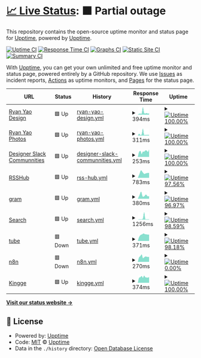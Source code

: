 # [📈 Live Status](https://demo.upptime.js.org): <!--live status--> **🟧 Partial outage**

This repository contains the open-source uptime monitor and status page for [Upptime](https://upptime.js.org), powered by [Upptime](https://github.com/upptime/upptime).

[![Uptime CI](https://github.com/koj-co/upptime/workflows/Uptime%20CI/badge.svg)](https://github.com/koj-co/upptime/actions?query=workflow%3A%22Uptime+CI%22)
[![Response Time CI](https://github.com/koj-co/upptime/workflows/Response%20Time%20CI/badge.svg)](https://github.com/koj-co/upptime/actions?query=workflow%3A%22Response+Time+CI%22)
[![Graphs CI](https://github.com/koj-co/upptime/workflows/Graphs%20CI/badge.svg)](https://github.com/koj-co/upptime/actions?query=workflow%3A%22Graphs+CI%22)
[![Static Site CI](https://github.com/koj-co/upptime/workflows/Static%20Site%20CI/badge.svg)](https://github.com/koj-co/upptime/actions?query=workflow%3A%22Static+Site+CI%22)
[![Summary CI](https://github.com/koj-co/upptime/workflows/Summary%20CI/badge.svg)](https://github.com/koj-co/upptime/actions?query=workflow%3A%22Summary+CI%22)

With [Upptime](https://upptime.js.org), you can get your own unlimited and free uptime monitor and status page, powered entirely by a GitHub repository. We use [Issues](https://github.com/upptime/upptime/issues) as incident reports, [Actions](https://github.com/upptime/upptime/actions) as uptime monitors, and [Pages](https://demo.upptime.js.org) for the status page.

<!--start: status pages-->
<!-- This summary is generated by Upptime (https://github.com/upptime/upptime) -->
<!-- Do not edit this manually, your changes will be overwritten -->
<!-- prettier-ignore -->
| URL | Status | History | Response Time | Uptime |
| --- | ------ | ------- | ------------- | ------ |
| [Ryan Yao Design](https://ryanyao.design) | 🟩 Up | [ryan-yao-design.yml](https://github.com/lucky13820/uptime/commits/master/history/ryan-yao-design.yml) | <details><summary><img alt="Response time graph" src="./graphs/ryan-yao-design.png" height="20"> 394ms</summary><br><a href="https://lucky13820.github.io/uptime/history/ryan-yao-design"><img alt="Response time 394" src="https://img.shields.io/endpoint?url=https%3A%2F%2Fraw.githubusercontent.com%2Flucky13820%2Fuptime%2Fmaster%2Fapi%2Fryan-yao-design%2Fresponse-time.json"></a><br><a href="https://lucky13820.github.io/uptime/history/ryan-yao-design"><img alt="24-hour response time 282" src="https://img.shields.io/endpoint?url=https%3A%2F%2Fraw.githubusercontent.com%2Flucky13820%2Fuptime%2Fmaster%2Fapi%2Fryan-yao-design%2Fresponse-time-day.json"></a><br><a href="https://lucky13820.github.io/uptime/history/ryan-yao-design"><img alt="7-day response time 394" src="https://img.shields.io/endpoint?url=https%3A%2F%2Fraw.githubusercontent.com%2Flucky13820%2Fuptime%2Fmaster%2Fapi%2Fryan-yao-design%2Fresponse-time-week.json"></a><br><a href="https://lucky13820.github.io/uptime/history/ryan-yao-design"><img alt="30-day response time 394" src="https://img.shields.io/endpoint?url=https%3A%2F%2Fraw.githubusercontent.com%2Flucky13820%2Fuptime%2Fmaster%2Fapi%2Fryan-yao-design%2Fresponse-time-month.json"></a><br><a href="https://lucky13820.github.io/uptime/history/ryan-yao-design"><img alt="1-year response time 394" src="https://img.shields.io/endpoint?url=https%3A%2F%2Fraw.githubusercontent.com%2Flucky13820%2Fuptime%2Fmaster%2Fapi%2Fryan-yao-design%2Fresponse-time-day.json"></a></details> | <details><summary><a href="https://lucky13820.github.io/uptime/history/ryan-yao-design"><img alt="Uptime 100.00%" src="https://img.shields.io/endpoint?url=https%3A%2F%2Fraw.githubusercontent.com%2Flucky13820%2Fuptime%2Fmaster%2Fapi%2Fryan-yao-design%2Fuptime.json"></a></summary><a href="https://lucky13820.github.io/uptime/history/ryan-yao-design"><img alt="24-hour uptime 100.00%" src="https://img.shields.io/endpoint?url=https%3A%2F%2Fraw.githubusercontent.com%2Flucky13820%2Fuptime%2Fmaster%2Fapi%2Fryan-yao-design%2Fuptime-day.json"></a><br><a href="https://lucky13820.github.io/uptime/history/ryan-yao-design"><img alt="7-day uptime 100.00%" src="https://img.shields.io/endpoint?url=https%3A%2F%2Fraw.githubusercontent.com%2Flucky13820%2Fuptime%2Fmaster%2Fapi%2Fryan-yao-design%2Fuptime-week.json"></a><br><a href="https://lucky13820.github.io/uptime/history/ryan-yao-design"><img alt="30-day uptime 100.00%" src="https://img.shields.io/endpoint?url=https%3A%2F%2Fraw.githubusercontent.com%2Flucky13820%2Fuptime%2Fmaster%2Fapi%2Fryan-yao-design%2Fuptime-month.json"></a><br><a href="https://lucky13820.github.io/uptime/history/ryan-yao-design"><img alt="1-year uptime 100.00%" src="https://img.shields.io/endpoint?url=https%3A%2F%2Fraw.githubusercontent.com%2Flucky13820%2Fuptime%2Fmaster%2Fapi%2Fryan-yao-design%2Fuptime-day.json"></a></details>
| [Ryan Yao Photos](https://ryanyao.photos) | 🟩 Up | [ryan-yao-photos.yml](https://github.com/lucky13820/uptime/commits/master/history/ryan-yao-photos.yml) | <details><summary><img alt="Response time graph" src="./graphs/ryan-yao-photos.png" height="20"> 311ms</summary><br><a href="https://lucky13820.github.io/uptime/history/ryan-yao-photos"><img alt="Response time 311" src="https://img.shields.io/endpoint?url=https%3A%2F%2Fraw.githubusercontent.com%2Flucky13820%2Fuptime%2Fmaster%2Fapi%2Fryan-yao-photos%2Fresponse-time.json"></a><br><a href="https://lucky13820.github.io/uptime/history/ryan-yao-photos"><img alt="24-hour response time 133" src="https://img.shields.io/endpoint?url=https%3A%2F%2Fraw.githubusercontent.com%2Flucky13820%2Fuptime%2Fmaster%2Fapi%2Fryan-yao-photos%2Fresponse-time-day.json"></a><br><a href="https://lucky13820.github.io/uptime/history/ryan-yao-photos"><img alt="7-day response time 311" src="https://img.shields.io/endpoint?url=https%3A%2F%2Fraw.githubusercontent.com%2Flucky13820%2Fuptime%2Fmaster%2Fapi%2Fryan-yao-photos%2Fresponse-time-week.json"></a><br><a href="https://lucky13820.github.io/uptime/history/ryan-yao-photos"><img alt="30-day response time 311" src="https://img.shields.io/endpoint?url=https%3A%2F%2Fraw.githubusercontent.com%2Flucky13820%2Fuptime%2Fmaster%2Fapi%2Fryan-yao-photos%2Fresponse-time-month.json"></a><br><a href="https://lucky13820.github.io/uptime/history/ryan-yao-photos"><img alt="1-year response time 311" src="https://img.shields.io/endpoint?url=https%3A%2F%2Fraw.githubusercontent.com%2Flucky13820%2Fuptime%2Fmaster%2Fapi%2Fryan-yao-photos%2Fresponse-time-day.json"></a></details> | <details><summary><a href="https://lucky13820.github.io/uptime/history/ryan-yao-photos"><img alt="Uptime 100.00%" src="https://img.shields.io/endpoint?url=https%3A%2F%2Fraw.githubusercontent.com%2Flucky13820%2Fuptime%2Fmaster%2Fapi%2Fryan-yao-photos%2Fuptime.json"></a></summary><a href="https://lucky13820.github.io/uptime/history/ryan-yao-photos"><img alt="24-hour uptime 100.00%" src="https://img.shields.io/endpoint?url=https%3A%2F%2Fraw.githubusercontent.com%2Flucky13820%2Fuptime%2Fmaster%2Fapi%2Fryan-yao-photos%2Fuptime-day.json"></a><br><a href="https://lucky13820.github.io/uptime/history/ryan-yao-photos"><img alt="7-day uptime 100.00%" src="https://img.shields.io/endpoint?url=https%3A%2F%2Fraw.githubusercontent.com%2Flucky13820%2Fuptime%2Fmaster%2Fapi%2Fryan-yao-photos%2Fuptime-week.json"></a><br><a href="https://lucky13820.github.io/uptime/history/ryan-yao-photos"><img alt="30-day uptime 100.00%" src="https://img.shields.io/endpoint?url=https%3A%2F%2Fraw.githubusercontent.com%2Flucky13820%2Fuptime%2Fmaster%2Fapi%2Fryan-yao-photos%2Fuptime-month.json"></a><br><a href="https://lucky13820.github.io/uptime/history/ryan-yao-photos"><img alt="1-year uptime 100.00%" src="https://img.shields.io/endpoint?url=https%3A%2F%2Fraw.githubusercontent.com%2Flucky13820%2Fuptime%2Fmaster%2Fapi%2Fryan-yao-photos%2Fuptime-day.json"></a></details>
| [Designer Slack Communnities](https://www.designerslack.community) | 🟩 Up | [designer-slack-communnities.yml](https://github.com/lucky13820/uptime/commits/master/history/designer-slack-communnities.yml) | <details><summary><img alt="Response time graph" src="./graphs/designer-slack-communnities.png" height="20"> 253ms</summary><br><a href="https://lucky13820.github.io/uptime/history/designer-slack-communnities"><img alt="Response time 253" src="https://img.shields.io/endpoint?url=https%3A%2F%2Fraw.githubusercontent.com%2Flucky13820%2Fuptime%2Fmaster%2Fapi%2Fdesigner-slack-communnities%2Fresponse-time.json"></a><br><a href="https://lucky13820.github.io/uptime/history/designer-slack-communnities"><img alt="24-hour response time 340" src="https://img.shields.io/endpoint?url=https%3A%2F%2Fraw.githubusercontent.com%2Flucky13820%2Fuptime%2Fmaster%2Fapi%2Fdesigner-slack-communnities%2Fresponse-time-day.json"></a><br><a href="https://lucky13820.github.io/uptime/history/designer-slack-communnities"><img alt="7-day response time 253" src="https://img.shields.io/endpoint?url=https%3A%2F%2Fraw.githubusercontent.com%2Flucky13820%2Fuptime%2Fmaster%2Fapi%2Fdesigner-slack-communnities%2Fresponse-time-week.json"></a><br><a href="https://lucky13820.github.io/uptime/history/designer-slack-communnities"><img alt="30-day response time 253" src="https://img.shields.io/endpoint?url=https%3A%2F%2Fraw.githubusercontent.com%2Flucky13820%2Fuptime%2Fmaster%2Fapi%2Fdesigner-slack-communnities%2Fresponse-time-month.json"></a><br><a href="https://lucky13820.github.io/uptime/history/designer-slack-communnities"><img alt="1-year response time 253" src="https://img.shields.io/endpoint?url=https%3A%2F%2Fraw.githubusercontent.com%2Flucky13820%2Fuptime%2Fmaster%2Fapi%2Fdesigner-slack-communnities%2Fresponse-time-day.json"></a></details> | <details><summary><a href="https://lucky13820.github.io/uptime/history/designer-slack-communnities"><img alt="Uptime 100.00%" src="https://img.shields.io/endpoint?url=https%3A%2F%2Fraw.githubusercontent.com%2Flucky13820%2Fuptime%2Fmaster%2Fapi%2Fdesigner-slack-communnities%2Fuptime.json"></a></summary><a href="https://lucky13820.github.io/uptime/history/designer-slack-communnities"><img alt="24-hour uptime 100.00%" src="https://img.shields.io/endpoint?url=https%3A%2F%2Fraw.githubusercontent.com%2Flucky13820%2Fuptime%2Fmaster%2Fapi%2Fdesigner-slack-communnities%2Fuptime-day.json"></a><br><a href="https://lucky13820.github.io/uptime/history/designer-slack-communnities"><img alt="7-day uptime 100.00%" src="https://img.shields.io/endpoint?url=https%3A%2F%2Fraw.githubusercontent.com%2Flucky13820%2Fuptime%2Fmaster%2Fapi%2Fdesigner-slack-communnities%2Fuptime-week.json"></a><br><a href="https://lucky13820.github.io/uptime/history/designer-slack-communnities"><img alt="30-day uptime 100.00%" src="https://img.shields.io/endpoint?url=https%3A%2F%2Fraw.githubusercontent.com%2Flucky13820%2Fuptime%2Fmaster%2Fapi%2Fdesigner-slack-communnities%2Fuptime-month.json"></a><br><a href="https://lucky13820.github.io/uptime/history/designer-slack-communnities"><img alt="1-year uptime 100.00%" src="https://img.shields.io/endpoint?url=https%3A%2F%2Fraw.githubusercontent.com%2Flucky13820%2Fuptime%2Fmaster%2Fapi%2Fdesigner-slack-communnities%2Fuptime-day.json"></a></details>
| [RSSHub](https://rsshub.ryanyao.xyz) | 🟩 Up | [rss-hub.yml](https://github.com/lucky13820/uptime/commits/master/history/rss-hub.yml) | <details><summary><img alt="Response time graph" src="./graphs/rss-hub.png" height="20"> 783ms</summary><br><a href="https://lucky13820.github.io/uptime/history/rss-hub"><img alt="Response time 783" src="https://img.shields.io/endpoint?url=https%3A%2F%2Fraw.githubusercontent.com%2Flucky13820%2Fuptime%2Fmaster%2Fapi%2Frss-hub%2Fresponse-time.json"></a><br><a href="https://lucky13820.github.io/uptime/history/rss-hub"><img alt="24-hour response time 309" src="https://img.shields.io/endpoint?url=https%3A%2F%2Fraw.githubusercontent.com%2Flucky13820%2Fuptime%2Fmaster%2Fapi%2Frss-hub%2Fresponse-time-day.json"></a><br><a href="https://lucky13820.github.io/uptime/history/rss-hub"><img alt="7-day response time 783" src="https://img.shields.io/endpoint?url=https%3A%2F%2Fraw.githubusercontent.com%2Flucky13820%2Fuptime%2Fmaster%2Fapi%2Frss-hub%2Fresponse-time-week.json"></a><br><a href="https://lucky13820.github.io/uptime/history/rss-hub"><img alt="30-day response time 783" src="https://img.shields.io/endpoint?url=https%3A%2F%2Fraw.githubusercontent.com%2Flucky13820%2Fuptime%2Fmaster%2Fapi%2Frss-hub%2Fresponse-time-month.json"></a><br><a href="https://lucky13820.github.io/uptime/history/rss-hub"><img alt="1-year response time 783" src="https://img.shields.io/endpoint?url=https%3A%2F%2Fraw.githubusercontent.com%2Flucky13820%2Fuptime%2Fmaster%2Fapi%2Frss-hub%2Fresponse-time-day.json"></a></details> | <details><summary><a href="https://lucky13820.github.io/uptime/history/rss-hub"><img alt="Uptime 97.56%" src="https://img.shields.io/endpoint?url=https%3A%2F%2Fraw.githubusercontent.com%2Flucky13820%2Fuptime%2Fmaster%2Fapi%2Frss-hub%2Fuptime.json"></a></summary><a href="https://lucky13820.github.io/uptime/history/rss-hub"><img alt="24-hour uptime 95.86%" src="https://img.shields.io/endpoint?url=https%3A%2F%2Fraw.githubusercontent.com%2Flucky13820%2Fuptime%2Fmaster%2Fapi%2Frss-hub%2Fuptime-day.json"></a><br><a href="https://lucky13820.github.io/uptime/history/rss-hub"><img alt="7-day uptime 97.56%" src="https://img.shields.io/endpoint?url=https%3A%2F%2Fraw.githubusercontent.com%2Flucky13820%2Fuptime%2Fmaster%2Fapi%2Frss-hub%2Fuptime-week.json"></a><br><a href="https://lucky13820.github.io/uptime/history/rss-hub"><img alt="30-day uptime 97.56%" src="https://img.shields.io/endpoint?url=https%3A%2F%2Fraw.githubusercontent.com%2Flucky13820%2Fuptime%2Fmaster%2Fapi%2Frss-hub%2Fuptime-month.json"></a><br><a href="https://lucky13820.github.io/uptime/history/rss-hub"><img alt="1-year uptime 97.56%" src="https://img.shields.io/endpoint?url=https%3A%2F%2Fraw.githubusercontent.com%2Flucky13820%2Fuptime%2Fmaster%2Fapi%2Frss-hub%2Fuptime-day.json"></a></details>
| [gram](https://gram.ryanyao.xyz) | 🟩 Up | [gram.yml](https://github.com/lucky13820/uptime/commits/master/history/gram.yml) | <details><summary><img alt="Response time graph" src="./graphs/gram.png" height="20"> 380ms</summary><br><a href="https://lucky13820.github.io/uptime/history/gram"><img alt="Response time 380" src="https://img.shields.io/endpoint?url=https%3A%2F%2Fraw.githubusercontent.com%2Flucky13820%2Fuptime%2Fmaster%2Fapi%2Fgram%2Fresponse-time.json"></a><br><a href="https://lucky13820.github.io/uptime/history/gram"><img alt="24-hour response time 360" src="https://img.shields.io/endpoint?url=https%3A%2F%2Fraw.githubusercontent.com%2Flucky13820%2Fuptime%2Fmaster%2Fapi%2Fgram%2Fresponse-time-day.json"></a><br><a href="https://lucky13820.github.io/uptime/history/gram"><img alt="7-day response time 380" src="https://img.shields.io/endpoint?url=https%3A%2F%2Fraw.githubusercontent.com%2Flucky13820%2Fuptime%2Fmaster%2Fapi%2Fgram%2Fresponse-time-week.json"></a><br><a href="https://lucky13820.github.io/uptime/history/gram"><img alt="30-day response time 380" src="https://img.shields.io/endpoint?url=https%3A%2F%2Fraw.githubusercontent.com%2Flucky13820%2Fuptime%2Fmaster%2Fapi%2Fgram%2Fresponse-time-month.json"></a><br><a href="https://lucky13820.github.io/uptime/history/gram"><img alt="1-year response time 380" src="https://img.shields.io/endpoint?url=https%3A%2F%2Fraw.githubusercontent.com%2Flucky13820%2Fuptime%2Fmaster%2Fapi%2Fgram%2Fresponse-time-day.json"></a></details> | <details><summary><a href="https://lucky13820.github.io/uptime/history/gram"><img alt="Uptime 96.97%" src="https://img.shields.io/endpoint?url=https%3A%2F%2Fraw.githubusercontent.com%2Flucky13820%2Fuptime%2Fmaster%2Fapi%2Fgram%2Fuptime.json"></a></summary><a href="https://lucky13820.github.io/uptime/history/gram"><img alt="24-hour uptime 95.93%" src="https://img.shields.io/endpoint?url=https%3A%2F%2Fraw.githubusercontent.com%2Flucky13820%2Fuptime%2Fmaster%2Fapi%2Fgram%2Fuptime-day.json"></a><br><a href="https://lucky13820.github.io/uptime/history/gram"><img alt="7-day uptime 96.97%" src="https://img.shields.io/endpoint?url=https%3A%2F%2Fraw.githubusercontent.com%2Flucky13820%2Fuptime%2Fmaster%2Fapi%2Fgram%2Fuptime-week.json"></a><br><a href="https://lucky13820.github.io/uptime/history/gram"><img alt="30-day uptime 96.97%" src="https://img.shields.io/endpoint?url=https%3A%2F%2Fraw.githubusercontent.com%2Flucky13820%2Fuptime%2Fmaster%2Fapi%2Fgram%2Fuptime-month.json"></a><br><a href="https://lucky13820.github.io/uptime/history/gram"><img alt="1-year uptime 96.97%" src="https://img.shields.io/endpoint?url=https%3A%2F%2Fraw.githubusercontent.com%2Flucky13820%2Fuptime%2Fmaster%2Fapi%2Fgram%2Fuptime-day.json"></a></details>
| [Search](https://search.ryanyao.xyz) | 🟩 Up | [search.yml](https://github.com/lucky13820/uptime/commits/master/history/search.yml) | <details><summary><img alt="Response time graph" src="./graphs/search.png" height="20"> 1256ms</summary><br><a href="https://lucky13820.github.io/uptime/history/search"><img alt="Response time 1256" src="https://img.shields.io/endpoint?url=https%3A%2F%2Fraw.githubusercontent.com%2Flucky13820%2Fuptime%2Fmaster%2Fapi%2Fsearch%2Fresponse-time.json"></a><br><a href="https://lucky13820.github.io/uptime/history/search"><img alt="24-hour response time 328" src="https://img.shields.io/endpoint?url=https%3A%2F%2Fraw.githubusercontent.com%2Flucky13820%2Fuptime%2Fmaster%2Fapi%2Fsearch%2Fresponse-time-day.json"></a><br><a href="https://lucky13820.github.io/uptime/history/search"><img alt="7-day response time 1256" src="https://img.shields.io/endpoint?url=https%3A%2F%2Fraw.githubusercontent.com%2Flucky13820%2Fuptime%2Fmaster%2Fapi%2Fsearch%2Fresponse-time-week.json"></a><br><a href="https://lucky13820.github.io/uptime/history/search"><img alt="30-day response time 1256" src="https://img.shields.io/endpoint?url=https%3A%2F%2Fraw.githubusercontent.com%2Flucky13820%2Fuptime%2Fmaster%2Fapi%2Fsearch%2Fresponse-time-month.json"></a><br><a href="https://lucky13820.github.io/uptime/history/search"><img alt="1-year response time 1256" src="https://img.shields.io/endpoint?url=https%3A%2F%2Fraw.githubusercontent.com%2Flucky13820%2Fuptime%2Fmaster%2Fapi%2Fsearch%2Fresponse-time-day.json"></a></details> | <details><summary><a href="https://lucky13820.github.io/uptime/history/search"><img alt="Uptime 98.59%" src="https://img.shields.io/endpoint?url=https%3A%2F%2Fraw.githubusercontent.com%2Flucky13820%2Fuptime%2Fmaster%2Fapi%2Fsearch%2Fuptime.json"></a></summary><a href="https://lucky13820.github.io/uptime/history/search"><img alt="24-hour uptime 97.49%" src="https://img.shields.io/endpoint?url=https%3A%2F%2Fraw.githubusercontent.com%2Flucky13820%2Fuptime%2Fmaster%2Fapi%2Fsearch%2Fuptime-day.json"></a><br><a href="https://lucky13820.github.io/uptime/history/search"><img alt="7-day uptime 98.59%" src="https://img.shields.io/endpoint?url=https%3A%2F%2Fraw.githubusercontent.com%2Flucky13820%2Fuptime%2Fmaster%2Fapi%2Fsearch%2Fuptime-week.json"></a><br><a href="https://lucky13820.github.io/uptime/history/search"><img alt="30-day uptime 98.59%" src="https://img.shields.io/endpoint?url=https%3A%2F%2Fraw.githubusercontent.com%2Flucky13820%2Fuptime%2Fmaster%2Fapi%2Fsearch%2Fuptime-month.json"></a><br><a href="https://lucky13820.github.io/uptime/history/search"><img alt="1-year uptime 98.59%" src="https://img.shields.io/endpoint?url=https%3A%2F%2Fraw.githubusercontent.com%2Flucky13820%2Fuptime%2Fmaster%2Fapi%2Fsearch%2Fuptime-day.json"></a></details>
| [tube](https://tube.ryanyao.xyz) | 🟥 Down | [tube.yml](https://github.com/lucky13820/uptime/commits/master/history/tube.yml) | <details><summary><img alt="Response time graph" src="./graphs/tube.png" height="20"> 371ms</summary><br><a href="https://lucky13820.github.io/uptime/history/tube"><img alt="Response time 371" src="https://img.shields.io/endpoint?url=https%3A%2F%2Fraw.githubusercontent.com%2Flucky13820%2Fuptime%2Fmaster%2Fapi%2Ftube%2Fresponse-time.json"></a><br><a href="https://lucky13820.github.io/uptime/history/tube"><img alt="24-hour response time 374" src="https://img.shields.io/endpoint?url=https%3A%2F%2Fraw.githubusercontent.com%2Flucky13820%2Fuptime%2Fmaster%2Fapi%2Ftube%2Fresponse-time-day.json"></a><br><a href="https://lucky13820.github.io/uptime/history/tube"><img alt="7-day response time 371" src="https://img.shields.io/endpoint?url=https%3A%2F%2Fraw.githubusercontent.com%2Flucky13820%2Fuptime%2Fmaster%2Fapi%2Ftube%2Fresponse-time-week.json"></a><br><a href="https://lucky13820.github.io/uptime/history/tube"><img alt="30-day response time 371" src="https://img.shields.io/endpoint?url=https%3A%2F%2Fraw.githubusercontent.com%2Flucky13820%2Fuptime%2Fmaster%2Fapi%2Ftube%2Fresponse-time-month.json"></a><br><a href="https://lucky13820.github.io/uptime/history/tube"><img alt="1-year response time 371" src="https://img.shields.io/endpoint?url=https%3A%2F%2Fraw.githubusercontent.com%2Flucky13820%2Fuptime%2Fmaster%2Fapi%2Ftube%2Fresponse-time-day.json"></a></details> | <details><summary><a href="https://lucky13820.github.io/uptime/history/tube"><img alt="Uptime 98.18%" src="https://img.shields.io/endpoint?url=https%3A%2F%2Fraw.githubusercontent.com%2Flucky13820%2Fuptime%2Fmaster%2Fapi%2Ftube%2Fuptime.json"></a></summary><a href="https://lucky13820.github.io/uptime/history/tube"><img alt="24-hour uptime 97.51%" src="https://img.shields.io/endpoint?url=https%3A%2F%2Fraw.githubusercontent.com%2Flucky13820%2Fuptime%2Fmaster%2Fapi%2Ftube%2Fuptime-day.json"></a><br><a href="https://lucky13820.github.io/uptime/history/tube"><img alt="7-day uptime 98.18%" src="https://img.shields.io/endpoint?url=https%3A%2F%2Fraw.githubusercontent.com%2Flucky13820%2Fuptime%2Fmaster%2Fapi%2Ftube%2Fuptime-week.json"></a><br><a href="https://lucky13820.github.io/uptime/history/tube"><img alt="30-day uptime 98.18%" src="https://img.shields.io/endpoint?url=https%3A%2F%2Fraw.githubusercontent.com%2Flucky13820%2Fuptime%2Fmaster%2Fapi%2Ftube%2Fuptime-month.json"></a><br><a href="https://lucky13820.github.io/uptime/history/tube"><img alt="1-year uptime 98.18%" src="https://img.shields.io/endpoint?url=https%3A%2F%2Fraw.githubusercontent.com%2Flucky13820%2Fuptime%2Fmaster%2Fapi%2Ftube%2Fuptime-day.json"></a></details>
| [n8n](https://n8n.ryanyao.xyz) | 🟥 Down | [n8n.yml](https://github.com/lucky13820/uptime/commits/master/history/n8n.yml) | <details><summary><img alt="Response time graph" src="./graphs/n8n.png" height="20"> 270ms</summary><br><a href="https://lucky13820.github.io/uptime/history/n8n"><img alt="Response time 270" src="https://img.shields.io/endpoint?url=https%3A%2F%2Fraw.githubusercontent.com%2Flucky13820%2Fuptime%2Fmaster%2Fapi%2Fn8n%2Fresponse-time.json"></a><br><a href="https://lucky13820.github.io/uptime/history/n8n"><img alt="24-hour response time 262" src="https://img.shields.io/endpoint?url=https%3A%2F%2Fraw.githubusercontent.com%2Flucky13820%2Fuptime%2Fmaster%2Fapi%2Fn8n%2Fresponse-time-day.json"></a><br><a href="https://lucky13820.github.io/uptime/history/n8n"><img alt="7-day response time 270" src="https://img.shields.io/endpoint?url=https%3A%2F%2Fraw.githubusercontent.com%2Flucky13820%2Fuptime%2Fmaster%2Fapi%2Fn8n%2Fresponse-time-week.json"></a><br><a href="https://lucky13820.github.io/uptime/history/n8n"><img alt="30-day response time 270" src="https://img.shields.io/endpoint?url=https%3A%2F%2Fraw.githubusercontent.com%2Flucky13820%2Fuptime%2Fmaster%2Fapi%2Fn8n%2Fresponse-time-month.json"></a><br><a href="https://lucky13820.github.io/uptime/history/n8n"><img alt="1-year response time 270" src="https://img.shields.io/endpoint?url=https%3A%2F%2Fraw.githubusercontent.com%2Flucky13820%2Fuptime%2Fmaster%2Fapi%2Fn8n%2Fresponse-time-day.json"></a></details> | <details><summary><a href="https://lucky13820.github.io/uptime/history/n8n"><img alt="Uptime 0.00%" src="https://img.shields.io/endpoint?url=https%3A%2F%2Fraw.githubusercontent.com%2Flucky13820%2Fuptime%2Fmaster%2Fapi%2Fn8n%2Fuptime.json"></a></summary><a href="https://lucky13820.github.io/uptime/history/n8n"><img alt="24-hour uptime 0.00%" src="https://img.shields.io/endpoint?url=https%3A%2F%2Fraw.githubusercontent.com%2Flucky13820%2Fuptime%2Fmaster%2Fapi%2Fn8n%2Fuptime-day.json"></a><br><a href="https://lucky13820.github.io/uptime/history/n8n"><img alt="7-day uptime 0.00%" src="https://img.shields.io/endpoint?url=https%3A%2F%2Fraw.githubusercontent.com%2Flucky13820%2Fuptime%2Fmaster%2Fapi%2Fn8n%2Fuptime-week.json"></a><br><a href="https://lucky13820.github.io/uptime/history/n8n"><img alt="30-day uptime 0.00%" src="https://img.shields.io/endpoint?url=https%3A%2F%2Fraw.githubusercontent.com%2Flucky13820%2Fuptime%2Fmaster%2Fapi%2Fn8n%2Fuptime-month.json"></a><br><a href="https://lucky13820.github.io/uptime/history/n8n"><img alt="1-year uptime 0.00%" src="https://img.shields.io/endpoint?url=https%3A%2F%2Fraw.githubusercontent.com%2Flucky13820%2Fuptime%2Fmaster%2Fapi%2Fn8n%2Fuptime-day.json"></a></details>
| [Kingge](https://www.kingge.com) | 🟩 Up | [kingge.yml](https://github.com/lucky13820/uptime/commits/master/history/kingge.yml) | <details><summary><img alt="Response time graph" src="./graphs/kingge.png" height="20"> 374ms</summary><br><a href="https://lucky13820.github.io/uptime/history/kingge"><img alt="Response time 374" src="https://img.shields.io/endpoint?url=https%3A%2F%2Fraw.githubusercontent.com%2Flucky13820%2Fuptime%2Fmaster%2Fapi%2Fkingge%2Fresponse-time.json"></a><br><a href="https://lucky13820.github.io/uptime/history/kingge"><img alt="24-hour response time 378" src="https://img.shields.io/endpoint?url=https%3A%2F%2Fraw.githubusercontent.com%2Flucky13820%2Fuptime%2Fmaster%2Fapi%2Fkingge%2Fresponse-time-day.json"></a><br><a href="https://lucky13820.github.io/uptime/history/kingge"><img alt="7-day response time 374" src="https://img.shields.io/endpoint?url=https%3A%2F%2Fraw.githubusercontent.com%2Flucky13820%2Fuptime%2Fmaster%2Fapi%2Fkingge%2Fresponse-time-week.json"></a><br><a href="https://lucky13820.github.io/uptime/history/kingge"><img alt="30-day response time 374" src="https://img.shields.io/endpoint?url=https%3A%2F%2Fraw.githubusercontent.com%2Flucky13820%2Fuptime%2Fmaster%2Fapi%2Fkingge%2Fresponse-time-month.json"></a><br><a href="https://lucky13820.github.io/uptime/history/kingge"><img alt="1-year response time 374" src="https://img.shields.io/endpoint?url=https%3A%2F%2Fraw.githubusercontent.com%2Flucky13820%2Fuptime%2Fmaster%2Fapi%2Fkingge%2Fresponse-time-day.json"></a></details> | <details><summary><a href="https://lucky13820.github.io/uptime/history/kingge"><img alt="Uptime 100.00%" src="https://img.shields.io/endpoint?url=https%3A%2F%2Fraw.githubusercontent.com%2Flucky13820%2Fuptime%2Fmaster%2Fapi%2Fkingge%2Fuptime.json"></a></summary><a href="https://lucky13820.github.io/uptime/history/kingge"><img alt="24-hour uptime 100.00%" src="https://img.shields.io/endpoint?url=https%3A%2F%2Fraw.githubusercontent.com%2Flucky13820%2Fuptime%2Fmaster%2Fapi%2Fkingge%2Fuptime-day.json"></a><br><a href="https://lucky13820.github.io/uptime/history/kingge"><img alt="7-day uptime 100.00%" src="https://img.shields.io/endpoint?url=https%3A%2F%2Fraw.githubusercontent.com%2Flucky13820%2Fuptime%2Fmaster%2Fapi%2Fkingge%2Fuptime-week.json"></a><br><a href="https://lucky13820.github.io/uptime/history/kingge"><img alt="30-day uptime 100.00%" src="https://img.shields.io/endpoint?url=https%3A%2F%2Fraw.githubusercontent.com%2Flucky13820%2Fuptime%2Fmaster%2Fapi%2Fkingge%2Fuptime-month.json"></a><br><a href="https://lucky13820.github.io/uptime/history/kingge"><img alt="1-year uptime 100.00%" src="https://img.shields.io/endpoint?url=https%3A%2F%2Fraw.githubusercontent.com%2Flucky13820%2Fuptime%2Fmaster%2Fapi%2Fkingge%2Fuptime-day.json"></a></details>

<!--end: status pages-->

[**Visit our status website →**](https://demo.upptime.js.org)

## 📄 License

- Powered by: [Upptime](https://github.com/upptime/upptime)
- Code: [MIT](./LICENSE) © [Upptime](https://upptime.js.org)
- Data in the `./history` directory: [Open Database License](https://opendatacommons.org/licenses/odbl/1-0/)
